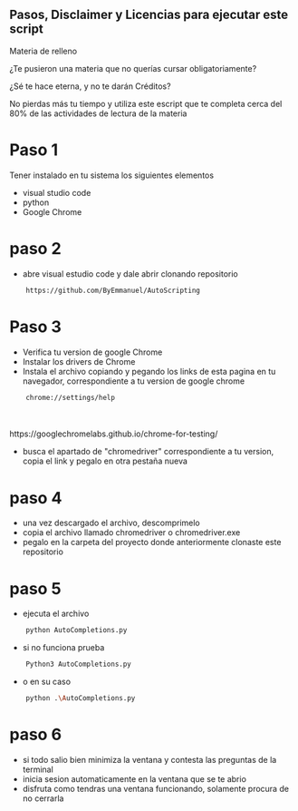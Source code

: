## Pasos, Disclaimer y Licencias para ejecutar este script

Materia de relleno 

¿Te pusieron una materia que no querías cursar obligatoriamente? 

¿Sé te hace eterna, y no te darán Créditos? 

No pierdas más tu tiempo y utiliza este escript que te completa cerca del 80% de las actividades de lectura de la materia 

# Paso 1
Tener instalado en tu sistema los siguientes elementos

- visual studio code
- python
- Google Chrome

# paso 2 
- abre visual estudio code y dale abrir clonando repositorio
```sh
    https://github.com/ByEmmanuel/AutoScripting
```

# Paso 3
- Verifica tu version de google Chrome
- Instalar los drivers de Chrome
- Instala el archivo copiando y pegando los links de esta pagina en tu navegador, correspondiente a tu version de google chrome

```sh
    chrome://settings/help
```
<br>
<br>
https://googlechromelabs.github.io/chrome-for-testing/

- busca el apartado de "chromedriver" correspondiente a tu version, copia el link y pegalo en otra pestaña nueva

# paso 4
- una vez descargado el archivo, descomprimelo
- copia el archivo llamado chromedriver o chromedriver.exe 
- pegalo en la carpeta del proyecto donde anteriormente clonaste este repositorio

# paso 5 
- ejecuta el archivo 
```sh
    python AutoCompletions.py
```
- si no funciona prueba
    
```sh
    Python3 AutoCompletions.py
```
- o en su caso

```sh
    python .\AutoCompletions.py
```

# paso 6
- si todo salio bien minimiza la ventana y contesta las preguntas de la terminal
- inicia sesion automaticamente en la ventana que se te abrio
- disfruta como tendras una ventana funcionando, solamente procura de no cerrarla
